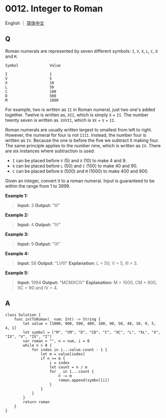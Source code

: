 # 0012. Integer to Roman

English ｜ [简体中文](README-zh_CN)



## Q

Roman numerals are represented by seven different symbols: `I`, `V`, `X`, `L`, `C`, `D` and `M`.

```
Symbol              Value

I                   1
V                   5
X                   10
L                   50
C                   100
D                   500
M                   1000
```

For example, two is written as `II` in Roman numeral, just two one's added together. Twelve is written as, `XII`, which is simply `X` + `II`. The number twenty seven is written as` XXVII`, which is `XX` + `V` + `II`.

Roman numerals are usually written largest to smallest from left to right. However, the numeral for four is not `IIII`. Instead, the number four is written as `IV`. Because the one is before the five we subtract it making four. The same principle applies to the number nine, which is written as `IX`. There are six instances where subtraction is used:

- `I` can be placed before `V` (5) and `X` (10) to make 4 and 9. 
- `X` can be placed before `L` (50) and `C` (100) to make 40 and 90. 
- `C` can be placed before `D` (500) and `M` (1000) to make 400 and 900.

Given an integer, convert it to a roman numeral. Input is guaranteed to be within the range from 1 to 3999.

**Example 1:**

>**Input:** 3
>**Output:** "III"

**Example 2:**

>**Input:** 4
>**Output:** "IV"

**Example 3:**

>**Input:** 9
>**Output:** "IX"

**Example 4:**

>**Input:** 58
>**Output:** "LVIII"
>**Explanation:** L = 50, V = 5, III = 3.

**Example 5:**

>**Input:** 1994
>**Output:** "MCMXCIV"
>**Explanation:** M = 1000, CM = 900, XC = 90 and IV = 4.



## A

```
class Solution {
    func intToRoman(_ num: Int) -> String {
        let value = [1000, 900, 500, 400, 100, 90, 50, 40, 10, 9, 5, 4, 1]
        let symbol = ["M", "CM", "D", "CD", "C", "XC", "L", "XL", "X", "IX", "V", "IV", "I"]
        var roman = "", n = num, i = 0
        while n > 0 {
            for index in i...value.count - 1 {
                let m = value[index]
                if n >= m {
                    i = index
                    let count = n / m
                    for _ in 1...count {
                        n -= m
                        roman.append(symbol[i])
                    }
                }
            }
        }
        return roman
    }
}
```
